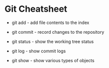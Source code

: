 Git Cheatsheet
==============

- git add     - add file contents to the index
- git commit  - record changes to the repository

- git status  - show the working tree status
- git log     - show commit logs
- git show    - show various types of objects

